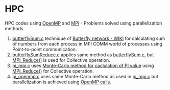 # HPC

HPC codes using [OpenMP](https://www.openmp.org/) and [MPI](https://computing.llnl.gov/tutorials/mpi/#What) - Problems solved using parallelization methods

1) [butterflySum.c](https://github.com/vaibhav-hexa/hpc/blob/master/butterflySum.c) technique of [Butterfly network - WIKI](https://en.wikipedia.org/wiki/Butterfly_network) for calculating sum of numbers from each process in MPI COMM world of processes using Point-to-point communication.
2) [butterflySumReduce.c](https://github.com/vaibhav-hexa/hpc/blob/master/butterflySumReduce.c) applies same method as [butterflySum.c](https://github.com/vaibhav-hexa/hpc/blob/master/butterflySum.c), but [MPI_Reduce()](https://www.mpich.org/static/docs/latest/www3/MPI_Reduce.html) is used for Collective operation.
3) [pi_mpi.c](https://github.com/vaibhav-hexa/hpc/blob/master/pi_mpi.c) uses [Monte-Carlo method for caclulation of PI value](http://sites.nd.edu/code-fair/2018/09/12/monte-carlo-pi-calculation/) using [MPI_Reduce()](https://www.mpich.org/static/docs/latest/www3/MPI_Reduce.html) for Collective operation.
4) [pi_openmp.c](https://github.com/vaibhav-hexa/hpc/blob/master/pi_openmp.c) uses same Monte-Carlo method as used in [pi_mpi.c](https://github.com/vaibhav-hexa/hpc/blob/master/pi_mpi.c) but parallelization is achieved using [OpenMP calls](https://www.openmp.org/).
